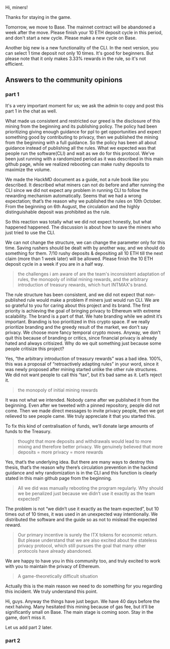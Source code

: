 Hi, miners!

Thanks for staying in the game.

Tomorrow, we move to Base. The mainnet contract will be abandoned a week after the move. Please finish your 10 ETH deposit cycle in this period, and don't start a new cycle. Please make a new cycle on Base.

Another big new is a new functionality of the CLI. In the next version, you can select 1 time deposit not only 10 times. It's good for beginners. But please note that it only makes 3.33% rewards in the rule, so it's not efficient.

## Answers to the community opinions

### part 1
It's a very important moment for us; we ask the admin to copy and post this part 1 in the chat as well.

What made us consistent and restricted our greed is the disclosure of this mining from the beginning and its publishing policy.
The policy had been prioritizing giving enough guidance for ppl to get opportunities and expect something good by contributing to privacy, then we published the mining from the beginning with a full guidance.
So the policy has been all about guidance instead of publishing all the rules. What we expected was that people run the software(CLI) and wait as we do for this protocol. We’ve been just running with a randomized period as it was described in this main github page, while we realized rebooting can make rushy deposits to maximize the volume.

We made the HackMD document as a guide, not a rule book like you described. It described what miners can not do before and after running the CLI since we did not expect any problem in running CLI to follow the rewarding mechanism automatically. Seems that we had a wrong expectation; that’s the reason why we published the rules on 10th October. From the beginning on 6th August, the circulation and the highly distinguishable deposit was prohibited as the rule. 

So this reaction was totally what we did not expect honestly, but what happened happened. The discussion is about how to save the miners who just tried to use the CLI. 

We can not change the structure, we can change the parameter only for this time. Saving rushers should be dealt with by another way, and we should do something for them. 7/10 rushy deposits & depositing all 10 ETH till the next claim (more than 1 week later) will be allowed. Please finish the 10 ETH deposit cycle in a week if you are in a half way.

> the challenges i am aware of are the team's inconsistent adaptation of rules, the monopoly of initial mining rewards, and the arbitrary introduction of treasury rewards, which hurt INTMAX's brand. 

The rule structure has been consistent, and we did not expect that non-published rule would make a problem if miners just would run CLI.
We are so grateful to you for caring about this project and its brand. The first priority is achieving the goal of bringing privacy to Ethereum with extreme scalability. The brand is a part of that. We hate branding while we admit it’s important. Branding is too prioritized in this crypto space. If we really prioritize branding and the greedy result of the market, we don’t say privacy. We choose more fancy temporal crypto moves. Anyway, we don’t quit this because of branding or critics, since financial privacy is already hated and always critisized. Why do we quit something just because some people critisize this project?

Yes, “the arbitrary introduction of treasury rewards” was a bad idea. 100%, this was a proposal of “retroactively adapting rules” in your word, since it was newly proposed after mining started unlike the other rule structures. We did not want people to call this “tax”, but it’s bad same as it. Let’s reject it. 

>the monopoly of initial mining rewards

It was not what we intended. Nobody came after we published it from the beginning. Even after we tweeted with a pinned repository, people did not come. Then we made direct messages to invite privacy people, then we got relieved to see people came. We truly appreciate it that you started this. 

To fix this kind of centralisation of funds, we’ll donate large amounts of funds to the Treasury.

>thought that more deposits and withdrawals would lead to more mixing and therefore better privacy. We genuinely believed that more deposits = more privacy = more rewards

Yes, that’s the underlying idea. But there are many ways to destroy this thesis, that’s the reason why there’s circulation prevention in the hackmd guidance and why randomization is in the CLI and this function is clearly stated in this main github page from the beginning.  

>All we did was manually rebooting the program regularly. Why should we be penalized just because we didn’t use it exactly as the team expected?

The problem is not “we didn’t use it exactly as the team expected”, but 10 times out of 10 times, it was used in an unexpected way intentionally. We distributed the software and the guide so as not to mislead the expected reward. 

>Our primary incentive is surely the ITX tokens for economic return. But please understand that we are also excited about the stateless privacy protocol, which still pursues the goal that many other protocols have already abandoned. 

We are happy to have you in this community too, and truly excited to work with you to maintain the privacy of Ethereum.

> A game-theoretically difficult situation

Actually this is the main reason we need to do something for you regarding this incident. We truly understand this point.

Hi, guys.
Anyway the things have just begun. We have 40 days before the next halving. Many hesitated this mining because of gas fee, but it’ll be significantly small on Base. The main stage is coming soon. Stay in the game, don’t miss it.

Let us add part 2 later.
### part 2
